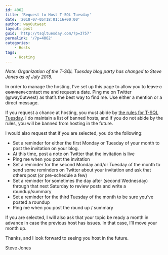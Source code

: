 ```yaml
---
id: 4062
title: 'Request to Host T-SQL Tuesday'
date: '2018-07-05T18:01:16+00:00'
author: way0utwest
layout: post
guid: 'http://tsqltuesday.com/?p=3757'
permalink: '/?p=4062'
categories:
    - Hosts
tags:
    - Hosting
---
```


*Note: Organization of the T-SQL Tuesday blog party has changed to Steve Jones as of July 2018.*

In order to manage the hosting, I’ve set up this page to allow you to <del>leave a comment </del> contact me and request a date. Ping me on Twitter (@way0utwest) as that’s the best way to find me. Use either a mention or a direct message.

If you request a chance at hosting, you must abide by [the rules for T-SQL Tuesday](http://tsqltuesday.com/?page_id=3363&preview=true). I do maintain a list of banned hosts, and if you do not abide by the rules, you will be banned from hosting in the future.

I would also request that if you are selected, you do the following:

- Set a reminder for either the first Monday or Tuesday of your month to post the invitation on your blog.
- At this time, post a note on Twitter that the invitation is live
- Ping me when you post the invitation
- Set a reminder for the second Monday and/or Tuesday of the month to send some reminders on Twitter about your invitation and ask that others post (or pre-schedule a few)
- Set a reminder for sometimes the day after (second Wednesday) through that next Saturday to review posts and write a roundup/summary
- Set a reminder for the third Tuesday of the month to be sure you’ve posted a roundup
- Ping me when you post the round up / summary

If you are selected, I will also ask that your topic be ready a month in advance in case the previous host has issues. In that case, I’ll move your month up.

Thanks, and I look forward to seeing you host in the future.

Steve Jones